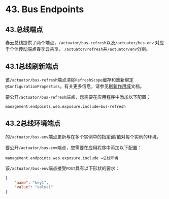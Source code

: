 # 43. Bus Endpoints

## 43.总线端点

春云总线提供了两个端点，`/actuator/bus-refresh`以及`/actuator/bus-env` 对应于个体传动端点春季云共享， `/actuator/refresh`并`/actuator/env`分别。

## 43.1总线刷新端点

该`/actuator/bus-refresh`端点清除`RefreshScope`缓存和重新绑定 `@ConfigurationProperties`。有关更多信息，请参见[刷新作用域](https://cloud.spring.io/spring-cloud-static/Greenwich.SR3/multi/multi__spring_cloud_context_application_context_services.html#refresh-scope)文档。

要公开`/actuator/bus-refresh`端点，您需要在应用程序中添加以下配置：

```properties
management.endpoints.web.exposure.include=bus-refresh
```

## 43.2总线环境端点

的`/actuator/bus-env`端点更新与在多个实例中的指定键/值对每个实例的环境。

要公开`/actuator/bus-env`端点，您需要在应用程序中添加以下配置：

```
management.endpoints.web.exposure.include =总线环境
```

该`/actuator/bus-env`端点接受`POST`具有以下形状的要求：

```json
{
	"name": "key1",
	"value": "value1"
}
```